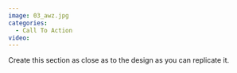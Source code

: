 ```yaml
---
image: 03_awz.jpg
categories:
  - Call To Action
video:
---
```

Create this section as close as to the design as you can replicate it.
